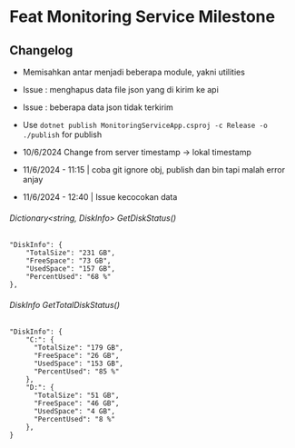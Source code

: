 # Feat Monitoring Service Milestone

## Changelog
- Memisahkan antar menjadi beberapa module, yakni utilities
- Issue : menghapus data file json yang di kirim ke api
- Issue : beberapa data json tidak terkirim
- Use `dotnet publish MonitoringServiceApp.csproj -c Release -o ./publish` for publish

- 10/6/2024 Change from server timestamp -> lokal timestamp 
- 11/6/2024 - 11:15 | coba git ignore obj, publish dan bin tapi malah error anjay

- 11/6/2024 - 12:40 | Issue kecocokan data
###### Dictionary<string, DiskInfo> GetDiskStatus()
```
"DiskInfo": {
    "TotalSize": "231 GB",
    "FreeSpace": "73 GB",
    "UsedSpace": "157 GB",
    "PercentUsed": "68 %"
},
```

###### DiskInfo GetTotalDiskStatus()
```
"DiskInfo": {
    "C:": {
      "TotalSize": "179 GB",
      "FreeSpace": "26 GB",
      "UsedSpace": "153 GB",
      "PercentUsed": "85 %"
    },
    "D:": {
      "TotalSize": "51 GB",
      "FreeSpace": "46 GB",
      "UsedSpace": "4 GB",
      "PercentUsed": "8 %"
    },
}
```